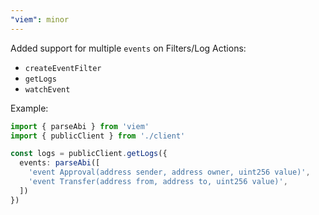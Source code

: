 ```yaml
---
"viem": minor
---
```


Added support for multiple `events` on Filters/Log Actions:

- `createEventFilter`
- `getLogs`
- `watchEvent`

Example:

```ts
import { parseAbi } from 'viem'
import { publicClient } from './client'

const logs = publicClient.getLogs({
  events: parseAbi([
    'event Approval(address sender, address owner, uint256 value)',
    'event Transfer(address from, address to, uint256 value)',
  ])
})
```
